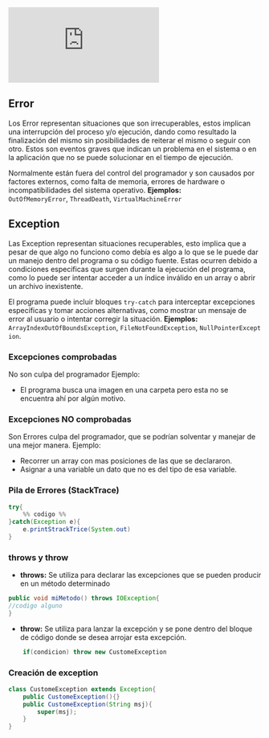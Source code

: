 
![Jerarquia de Errores|750](https://programacion.abrilcode.com/lib/exe/fetch.php?w=600&tok=d53c65&media=bloque3:jerarquiaexcepciones.png)

## Error
Los Error representan situaciones que son irrecuperables, estos implican una interrupción del proceso y/o ejecución, dando como resultado la finalización del mismo sin posibilidades de reiterar el mismo o seguir con otro. Estos son eventos graves que indican un problema en el sistema o en la aplicación que no se puede solucionar en el tiempo de ejecución.

Normalmente están fuera del control del programador y son causados por factores externos, como falta de memoria, errores de hardware o incompatibilidades del sistema operativo. **Ejemplos:** `OutOfMemoryError`, `ThreadDeath`, `VirtualMachineError`
## Exception

Las Exception representan situaciones recuperables, esto implica que a pesar de que algo no funciono como debía es algo a lo que se le puede dar un manejo dentro del programa o su código fuente. Estas ocurren debido a condiciones especificas que surgen durante la ejecución del programa, como lo puede ser intentar acceder a un índice inválido en un array o abrir un archivo inexistente.

El programa puede incluir bloques `try-catch` para interceptar excepciones específicas y tomar acciones alternativas, como mostrar un mensaje de error al usuario o intentar corregir la situación. **Ejemplos:** `ArrayIndexOutOfBoundsException`, `FileNotFoundException`, `NullPointerException`.

### Excepciones comprobadas
No son culpa del programador
Ejemplo: 
- El programa busca una imagen en una carpeta pero esta no se encuentra ahí por algún motivo.

### Excepciones NO comprobadas
Son Errores culpa del programador, que se podrían solventar y manejar de una mejor manera.
Ejemplo: 
-  Recorrer un array con mas posiciones de las que se declararon.
- Asignar a una variable un dato que no es del tipo de esa variable.

### Pila de Errores (StackTrace)
```Java
try{
	%% codigo %%
}catch(Exception e){
	e.printStrackTrice(System.out)
}
```

### throws y throw

- **throws:** Se utiliza para declarar las excepciones que se pueden producir en un método determinado 
```java
public void miMetodo() throws IOException{
//codigo alguno 
}
```
- **throw:** Se utiliza para lanzar la excepción y se pone dentro del bloque de código donde se desea arrojar esta excepción.
```java
	if(condicion) throw new CustomeException
```

### Creación de exception

```java
class CustomeException extends Exception{
	public CustomeException(){} 
	public CustomeException(String msj){
		super(msj);
	} 
}
```
